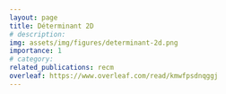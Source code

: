 ```yaml
---
layout: page
title: Déterminant 2D 
# description:
img: assets/img/figures/determinant-2d.png
importance: 1
# category: 
related_publications: recm
overleaf: https://www.overleaf.com/read/kmwfpsdnqggj
---
```

